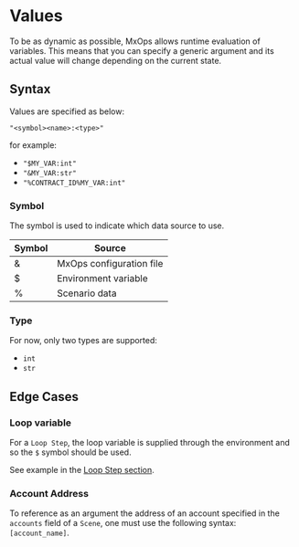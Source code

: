 # Values

To be as dynamic as possible, MxOps allows runtime evaluation of variables. This means that you can specify a generic argument and its actual value will change depending on the current state.

## Syntax

Values are specified as below:

`"<symbol><name>:<type>"`

for example:

- `"$MY_VAR:int"`
- `"&MY_VAR:str"`
- `"%CONTRACT_ID%MY_VAR:int"`

### Symbol

The symbol is used to indicate which data source to use.

| Symbol | Source                      |
|--------|-----------------------------|
| &      | MxOps configuration file    |
| $      | Environment variable        |
| %      | Scenario data               |

### Type

For now, only two types are supported:

- `int`
- `str`
  
## Edge Cases

### Loop variable

For a `Loop Step`, the loop variable is supplied through the environment and so the `$` symbol should be used.

See example in the [Loop Step section](loop_step_target).

### Account Address

To reference as an argument the address of an account specified in the `accounts` field of a `Scene`, one must use the following syntax: `[account_name]`.

